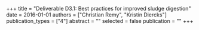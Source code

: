 +++
title = "Deliverable D3.1: Best practices for improved sludge digestion"
date = 2016-01-01
authors = ["Christian Remy", "Kristin Diercks"]
publication_types = ["4"]
abstract = ""
selected = false
publication = ""
+++

